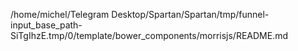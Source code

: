 /home/michel/Telegram Desktop/Spartan/Spartan/tmp/funnel-input_base_path-SiTgIhzE.tmp/0/template/bower_components/morrisjs/README.md
